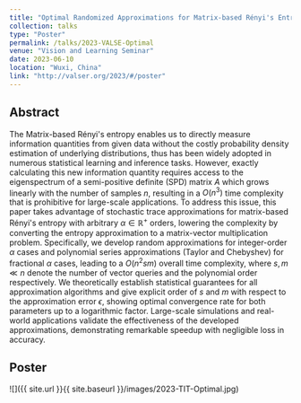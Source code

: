 ```yaml
---
title: "Optimal Randomized Approximations for Matrix-based Rényi's Entropy"
collection: talks
type: "Poster"
permalink: /talks/2023-VALSE-Optimal
venue: "Vision and Learning Seminar"
date: 2023-06-10
location: "Wuxi, China"
link: "http://valser.org/2023/#/poster"
---
```


## Abstract

The Matrix-based Rényi's entropy enables us to directly measure information quantities from given data without the costly probability density estimation of underlying distributions, thus has been widely adopted in numerous statistical learning and inference tasks. However, exactly calculating this new information quantity requires access to the eigenspectrum of a semi-positive definite (SPD) matrix $A$ which grows linearly with the number of samples $n$, resulting in a $O(n^3)$ time complexity that is prohibitive for large-scale applications. To address this issue, this paper takes advantage of stochastic trace approximations for matrix-based Rényi's entropy with arbitrary $\alpha \in \mathbb{R}^+$ orders, lowering the complexity by converting the entropy approximation to a matrix-vector multiplication problem. Specifically, we develop random approximations for integer-order $\alpha$ cases and polynomial series approximations (Taylor and Chebyshev) for fractional $\alpha$ cases, leading to a $O(n^2sm)$ overall time complexity, where $s, m \ll n$ denote the number of vector queries and the polynomial order respectively. We theoretically establish statistical guarantees for all approximation algorithms and give explicit order of $s$ and $m$ with respect to the approximation error $\epsilon$, showing optimal convergence rate for both parameters up to a logarithmic factor. Large-scale simulations and real-world applications validate the effectiveness of the developed approximations, demonstrating remarkable speedup with negligible loss in accuracy.

## Poster

![]({{ site.url }}{{ site.baseurl }}/images/2023-TIT-Optimal.jpg)
